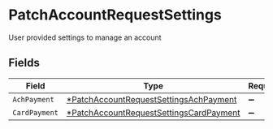 # PatchAccountRequestSettings

User provided settings to manage an account


## Fields

| Field                                                                                                    | Type                                                                                                     | Required                                                                                                 | Description                                                                                              |
| -------------------------------------------------------------------------------------------------------- | -------------------------------------------------------------------------------------------------------- | -------------------------------------------------------------------------------------------------------- | -------------------------------------------------------------------------------------------------------- |
| `AchPayment`                                                                                             | [*PatchAccountRequestSettingsAchPayment](../../models/shared/patchaccountrequestsettingsachpayment.md)   | :heavy_minus_sign:                                                                                       | N/A                                                                                                      |
| `CardPayment`                                                                                            | [*PatchAccountRequestSettingsCardPayment](../../models/shared/patchaccountrequestsettingscardpayment.md) | :heavy_minus_sign:                                                                                       | N/A                                                                                                      |